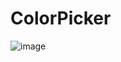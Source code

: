 # ColorPicker

![image](https://github.com/user-attachments/assets/a5833998-0c34-45c4-b633-181c6454e7e2)
